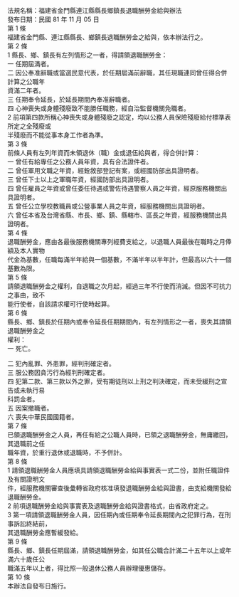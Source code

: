 法規名稱：福建省金門縣連江縣縣長鄉鎮長退職酬勞金給與辦法  
發布日期：民國 81 年 11 月 05 日  
第 1 條  
福建省金門縣、連江縣縣長、鄉鎮長退職酬勞金之給與，依本辦法行之。  
第 2 條  
1 縣長、鄉、鎮長有左列情形之一者，得請領退職酬勞金：  
一 任期屆滿者。  
二 因公奉准辭職或當選民意代表，於任期屆滿前辭職，其任現職連同曾任得合併計算之公職年  
資滿二年者。  
三 任期奉令延長，於延長期間內奉准辭職者。  
四 心神喪失或身體殘廢致不能勝任職務，經自治監督機關免職者。  
2 前項第四款所稱心神喪失或身體殘廢之認定，均以公務人員保險殘廢給付標準表所定之全殘廢或  
半殘廢而不能從事本身工作者為準。  
第 3 條  
前條人員有左列年資而未領退休（職）金或退伍給與者，得合併計算：  
一 曾任有給專任之公務人員年資，具有合法證件者。  
二 曾任軍用文職之年資，經銓敘部登記有案，或經國防部出具證明者。  
三 曾任下士以上之軍職年資，經國防部出具證明者。  
四 曾任雇員之年資或曾任委任待遇或警佐待遇警察人員之年資，經原服務機關出具證明者。  
五 曾任公立學校教職員或公營事業人員之年資，經服務機關出具證明者。  
六 曾任本省及台灣省縣、市長、鄉、鎮、縣轄市、區長之年資，經服務機關出具證明者。  
第 4 條  
退職酬勞金，應由各最後服務機關專列經費支給之，以退職人員最後在職時之月俸額及本人實物  
代金為基數，任職每滿半年給與一個基數，不滿半年以半年計，但最高以六十一個基數為限。  
第 5 條  
請領退職酬勞金之權利，自退職之次月起，經過三年不行使而消滅。但因不可抗力之事由，致不  
能行使者，自該請求權可行使時起算。  
第 6 條  
縣長、鄉、鎮長於任期內或奉令延長任期期間內，有左列情形之一者，喪失其請領退職酬勞金之  
權利：  
一 死亡。  


二 犯內亂罪、外患罪，經判刑確定者。  
三 服公務因貪污行為經判刑確定者。  
四 犯第二款、第三款以外之罪，受有期徒刑以上刑之判決確定，而未受緩刑之宣告或未執行易  
科罰金者。  
五 因案撤職者。  
六 喪失中華民國國籍者。  
第 7 條  
已領退職酬勞金之人員，再任有給之公職人員時，已領之退職酬勞金，無庸繳回，其退職前之任  
職年資，於重行退休或退職時，不予併計。  
第 8 條  
1 請領退職酬勞金人員應填具請領退職酬勞金給與事實表一式二份，並附任職證件及有關證明文  
件，經服務機關審查後彙轉省政府核准填發退職酬勞金給與證書，由支給機關發給退職酬勞金。  
2 前項退職酬勞金給與事實表及退職酬勞金給與證書格式，由省政府定之。  
3 第一項請領退職酬勞金人員，因任期內或任期奉令延長期間內之犯罪行為，在刑事訴訟終結前，  
其退職酬勞金應暫緩發給。  
第 9 條  
縣長、鄉、鎮長任期屆滿，請領退職酬勞金，如其任公職合計滿二十五年以上或年滿六十歲任公  
職滿五年以上者，得比照一般退休公務人員辦理優惠儲存。  
第 10 條  
本辦法自發布日施行。  


